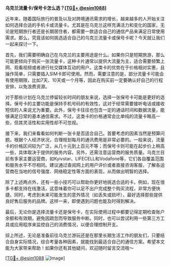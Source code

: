 **乌克兰流量卡/保号卡怎么选？[[TG💪+ @esim1088](https://t.me/s/esim1088)]**

近年来，随着国际旅行的普及以及对跨境通讯需求的增长，越来越多的人开始关注如何选择合适的手机卡或流量卡。尤其是在乌克兰这样充满活力和变化的国家，无论是短期旅行者还是长期居住者，都需要一款适合自己的通信产品来满足日常使用需求。那么，究竟该如何挑选适合自己的乌克兰流量卡或保号卡呢？今天就让我们一起来探讨一下。

首先，我们需要明确自己在乌克兰的主要用途是什么。如果你只是短期旅游，那么可能更倾向于购买一张流量卡，这种卡片通常以提供大流量为主，适合需要频繁上网、观看视频或者进行社交媒体互动的用户。这类卡的优势在于价格相对实惠，且操作简单，只需要插入SIM卡即可使用。然而，需要注意的是，部分流量卡可能会有使用期限，比如7天、10天或一个月等，因此在购买前一定要确认好自己的行程安排，以免浪费资源。

对于那些计划在乌克兰停留较长时间的朋友来说，选择一张保号卡可能是更好的选择。保号卡的主要功能是保持手机号码的有效性，这对于经常需要接听电话或接收短信的人来说尤为重要。此外，保号卡往往也包含一定的通话时间和数据流量，能够满足日常的基本通信需求。不过，这类卡的价格通常会比单纯的流量卡略高一些，但其灵活性和实用性却不可忽视。

接下来，我们来看看如何判断一张卡是否适合自己。首要考虑的因素当然是预算问题。根据个人经济状况，合理规划每月的通讯费用是非常必要的。一般来说，流量卡的价格区间较为广泛，从几十元到上百元不等；而保号卡则可能在起步价上稍高一些，具体取决于提供的服务内容。另外，还需注意运营商的服务质量。乌克兰目前有多家主要运营商，如Kyivstar、LIFECELL和Vodafone等，它们各自覆盖范围和服务水平不尽相同。建议通过查阅网上的用户评价或者直接咨询客服，了解各运营商在当地的信号强度、网络稳定性等方面的表现，从而做出明智的选择。

除了上述两点外，还有一些小技巧可以帮助你更好地挑选合适的卡。例如，现在很多卡都支持在线激活，这意味着你可以足不出户完成整个购买流程，非常方便快捷。同时，考虑到未来可能发生的意外情况（如丢失或损坏），最好选择那些提供良好售后服务的品牌。这样一来，即使遇到问题也能及时得到解决。

最后，无论你是选择流量卡还是保号卡，在实际使用过程中都要记得定期检查账户余额和有效期，避免因疏忽而导致服务中断。同时，也可以尝试利用一些第三方工具或应用程序来监控自己的消费情况，以便合理控制开支。

综上所述，无论是准备前往乌克兰游玩还是在那里长期生活工作的朋友们，只要结合自身实际情况，综合考量各种因素，就能找到最适合自己的通信方案。希望本文能为大家带来帮助！如果你还有其他疑问，欢迎随时留言交流哦～ 

[[TG💪+ @esim1088](https://t.me/s/esim1088) ![Image](https://i.postimg.cc/4NQfJmqS/Snipaste-2025-05-13-00-14-12.png)]